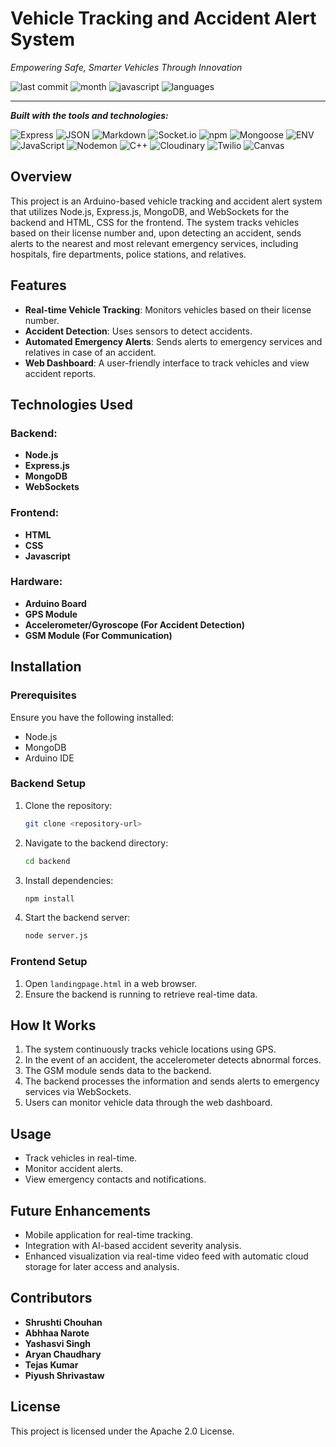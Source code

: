 # Vehicle Tracking and Accident Alert System
*Empowering Safe, Smarter Vehicles Through Innovation*

![last commit](https://img.shields.io/github/last-commit/Pi004/Iot_Project?color=black)
![month](https://img.shields.io/badge/month-may-blue)
![javascript](https://img.shields.io/badge/javascript-40%25-blue)
![languages](https://img.shields.io/badge/languages-5-blue)

---

**_Built with the tools and technologies:_**

![Express](https://img.shields.io/badge/-Express-black?logo=express&logoColor=white)
![JSON](https://img.shields.io/badge/-JSON-black?logo=json&logoColor=white)
![Markdown](https://img.shields.io/badge/-Markdown-black?logo=markdown&logoColor=white)
![Socket.io](https://img.shields.io/badge/-Socket.io-black?logo=socket.io&logoColor=white)
![npm](https://img.shields.io/badge/-npm-red?logo=npm&logoColor=white)
![Mongoose](https://img.shields.io/badge/-Mongoose-d9534f?logo=mongoose&logoColor=white)
![ENV](https://img.shields.io/badge/-.ENV-yellow?logo=dotenv&logoColor=black)
![JavaScript](https://img.shields.io/badge/-JavaScript-yellow?logo=javascript&logoColor=black)
![Nodemon](https://img.shields.io/badge/-Nodemon-green?logo=nodemon&logoColor=white)
![C++](https://img.shields.io/badge/-C++-00599C?logo=c%2b%2b&logoColor=white)
![Cloudinary](https://img.shields.io/badge/-Cloudinary-3448C5?logo=cloudinary&logoColor=white)
![Twilio](https://img.shields.io/badge/-Twilio-F22F46?logo=twilio&logoColor=white)
![Canvas](https://img.shields.io/badge/-Canvas-d9534f?logo=canvas&logoColor=white)


## Overview
This project is an Arduino-based vehicle tracking and accident alert system that utilizes Node.js, Express.js, MongoDB, and WebSockets for the backend and HTML, CSS for the frontend. The system tracks vehicles based on their license number and, upon detecting an accident, sends alerts to the nearest and most relevant emergency services, including hospitals, fire departments, police stations, and relatives.

## Features
- **Real-time Vehicle Tracking**: Monitors vehicles based on their license number.
- **Accident Detection**: Uses sensors to detect accidents.
- **Automated Emergency Alerts**: Sends alerts to emergency services and relatives in case of an accident.
- **Web Dashboard**: A user-friendly interface to track vehicles and view accident reports.

## Technologies Used
### Backend:
- **Node.js**
- **Express.js**
- **MongoDB**
- **WebSockets**

### Frontend:
- **HTML**
- **CSS**
- **Javascript**

### Hardware:
- **Arduino Board**
- **GPS Module**
- **Accelerometer/Gyroscope (For Accident Detection)**
- **GSM Module (For Communication)**

## Installation
### Prerequisites
Ensure you have the following installed:
- Node.js
- MongoDB
- Arduino IDE

### Backend Setup
1. Clone the repository:
   ```sh
   git clone <repository-url>
   ```
2. Navigate to the backend directory:
   ```sh
   cd backend
   ```
3. Install dependencies:
   ```sh
   npm install
   ```
4. Start the backend server:
   ```sh
   node server.js
   ```

### Frontend Setup
1. Open `landingpage.html` in a web browser.
2. Ensure the backend is running to retrieve real-time data.

## How It Works
1. The system continuously tracks vehicle locations using GPS.
2. In the event of an accident, the accelerometer detects abnormal forces.
3. The GSM module sends data to the backend.
4. The backend processes the information and sends alerts to emergency services via WebSockets.
5. Users can monitor vehicle data through the web dashboard.

## Usage
- Track vehicles in real-time.
- Monitor accident alerts.
- View emergency contacts and notifications.

## Future Enhancements
- Mobile application for real-time tracking.
- Integration with AI-based accident severity analysis.
- Enhanced visualization via real-time video feed with automatic cloud storage for later access and analysis.

## Contributors
- **Shrushti Chouhan**
- **Abhhaa Narote**
- **Yashasvi Singh**
- **Aryan Chaudhary**
- **Tejas Kumar**
- **Piyush Shrivastaw**

## License
This project is licensed under the Apache 2.0 License.

